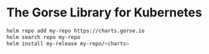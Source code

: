 # The Gorse Library for Kubernetes

```bash
helm repo add my-repo https://charts.gorse.io
helm search repo my-repo
helm install my-release my-repo/<charts>
```
